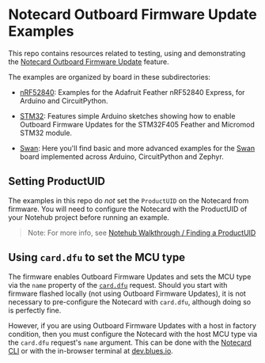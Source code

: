 # Notecard Outboard Firmware Update Examples

This repo contains resources related to testing, using and demonstrating the [Notecard Outboard Firmware Update](https://dev.blues.io/guides-and-tutorials/notecard-guides/notecard-outboard-firmware-update/) feature.

The examples are organized by board in these subdirectories:

* [nRF52840](./nrf52840/): Examples for the Adafruit Feather nRF52840 Express, for Arduino and CircuitPython.

* [STM32](./stm32/): Features simple Arduino sketches showing how to enable Outboard Firmware Updates for the STM32F405 Feather and Micromod STM32 module.

* [Swan](./swan/): Here you'll find basic and more advanced examples for the [Swan](https://blues.io/products/swan/) board implemented across Arduino, CircuitPython and Zephyr.

## Setting ProductUID

 The examples in this repo do *not* set the `ProductUID` on the Notecard from firmware. You will need to configure the Notecard with the ProductUID of your Notehub project before running an example.

> Note: For more info, see [Notehub Walkthrough / Finding a ProductUID](https://bit.ly/product-uid)

## Using `card.dfu` to set the MCU type

The firmware enables Outboard Firmware Updates and sets the MCU type via the `name` property of the [`card.dfu`](https://dev.blues.io/reference/notecard-api/card-requests/#card-dfu) request. Should you start with firmware flashed locally (not using Outboard Firmware Updates), it is not necessary to pre-configure the Notecard with `card.dfu`, although doing so is perfectly fine.

However, if you are using Outboard Firmware Updates with a host in factory condition, then you must configure the Notecard with the host MCU type via the `card.dfu` request's `name` argument. This can be done with the [Notecard CLI](https://dev.blues.io/tools-and-sdks/notecard-cli/) or with the in-browser terminal at [dev.blues.io](https://dev.blues.io).
